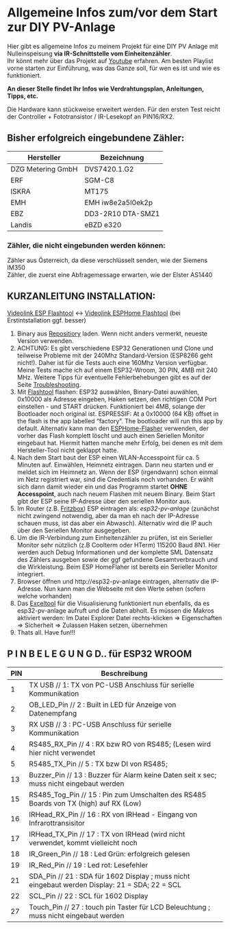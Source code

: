 # Allgemeine Infos zum/vor dem Start zur DIY PV-Anlage #
Hier gibt es allgemeine Infos zu meinem Projekt für eine DIY PV Anlage mit Nulleinspeisung **via IR-Schnittstelle vom Einheitenzähler**.  
Ihr könnt mehr über das Projekt auf [Youtube](https://www.youtube.com/watch?v=iOFwGEbs9Tw&list=PLFa5aG87q-WGfzpkVKIt8b8U_0DEjR42b) erfahren. Am besten Playlist vorne starten zur Einführung, was das Ganze soll, für wen es ist und wie es funktioniert.  

**An dieser Stelle findet Ihr Infos wie Verdrahtungsplan, Anleitungen, Tipps, etc.**  

Die Hardware kann stückweise erweitert werden. Für den ersten Test reicht der Controller + Fototransistor / IR-Lesekopf an PIN16/RX2.

## Bisher erfolgreich eingebundene Zähler:  ##  
|Hersteller|Bezeichnung|
|------|------|
|DZG Metering GmbH|	DVS7420.1.G2|
|ERF	|SGM-C8 |
|ISKRA	| MT175|
|EMH|	EMH iw8e2a5l0ek2p|
|EBZ	|DD3-2R10 DTA-SMZ1|
|Landis	|eBZD e320|

### Zähler, die nicht eingebunden werden können:  ###  
Zähler aus Österreich, da diese verschlüsselt senden, wie der Siemens IM350  
Zähler, die zuerst eine Abfragemessage erwarten, wie der Elster AS1440



## KURZANLEITUNG INSTALLATION:  ##  
[Videolink ESP Flashtool](https://youtu.be/iqd3WWOy71I?t=407) <-> [Videolink ESPHome Flashtool](https://youtu.be/hs3ob4z7LAg?t=78) (bei Erstintstallation ggf. besser)
1. Binary aus [Repositiory](https://github.com/IchBauPV/2.ESP32-PV-Controller-Binaries)  laden. Wenn nicht anders vermerkt, neueste Version verwenden.  
2. ACHTUNG: Es gibt verschiedene ESP32 Generationen und Clone und teilweise Probleme mit der 240Mhz Standard-Version (ESP8266 geht nicht!). Daher ist für die Tests auch eine 160Mhz Version verfügbar. Meine Tests mache ich auf einem ESP32-Wroom, 30 PIN, 4MB mit 240 MHz. Weitere Tipps für eventuelle Fehlerbehebungen gibt es auf der Seite [Troubleshooting](https://github.com/IchBauPV/2.ESP32-PV-Controller-Binaries/blob/main/Troubleshooting.md).
4. Mit [Flashtool](https://www.espressif.com/en/support/download/other-tools?keys=&field_type_tid%5B%5D=13) flashen: ESP32 auswählen, Binary-Datei auwählen, 0x10000 als Adresse eingeben, Haken setzen, den richtigen COM Port einstellen - und START drücken. Funktioniert bei 4MB, solange der Bootloader noch original ist. ESPRESSIF: At a 0x10000 (64 KB) offset in the flash is the app labelled “factory”. The bootloader will run this app by default. 
Alternativ kann man den [ESPHome-Flasher](https://github.com/esphome/esphome-flasher/releases/download/1.4.0/ESPHome-Flasher-1.4.0-Windows-x64.exe) verwenden, der vorher das Flash komplett löscht und auch einen Seriellen Monitor eingebaut hat. Hiermit hatten manche mehr Erfolg, bei denen es mit dem Hersteller-Tool nicht geklappt hatte.   
6. Nach dem Start baut der ESP einen WLAN-Accesspoint für ca. 5 Minuten auf. Einwählen, Heimnetz eintragen. Dann neu starten und er meldet sich im Heimnetz an.   Wenn der ESP (irgendwann) schon einmal im Netz registriert war, sind die Credentials noch vorhanden. Er wählt sich dann damit wieder ein und das Programm startet **OHNE Accesspoint**, auch nach neuem Flashen mit neuem Binary.  Beim Start gibt der ESP seine IP-Adresse über den seriellen Monitor aus.
7. Im Router (z.B. [Fritzbox](https://github.com/IchBauPV/1.Infos-zu-Beginn/blob/main/Einstellung-Fritzbox.md)) ESP eintragen als: *esp32-pv-anlage* (zunächst nicht zwingend notwendig, aber da man eh nach der IP-Adresse schauen muss, ist das aber ein Abwasch). Alternativ wird die IP auch über den Seriellen Monitor ausgegeben.  
8. Um die IR-Verbindung zum Einheitenzähler zu prüfen, ist ein Serieller Monitor sehr nützlich (z.B Coolterm oder HTerm) 115200 Baud 8N1. Hier werden auch Debug Informationen und der komplette SML Datensatz des Zählers ausgeben sowie der ggf gefundene Gesamtverbrauch und die Wirkleistung. Beim ESP HomeFlaher ist bereits ein Serieller Monitor integriert.  
9. Browser öffnen und http://esp32-pv-anlage eintragen, alternativ die IP-Adresse. Nun kann man die Webseite mit den Werte sehen (sofern welche vorhanden)
10. Das [Exceltool](https://github.com/IchBauPV/3.Zusatzsoftware) für die Visualisierung funktioniert nun ebenfalls, da es esp32-pv-anlage aufruft und die Daten abholt.  Es müssen die Makros aktiviert werden: Im Datei Explorer Datei rechts-klicken => Eigenschaften => Sicherheit => Zulassen Haken setzen, übernehmen
11. Thats all. Have fun!!!


## P I N B E L E G U N G  D..   für ESP32 WROOM  ##
|PIN|Beschreibung|
|------|------|
| 1 |TX  USB                  //  1: TX von PC-USB Anschluss für serielle Kommunikation |
| 2 |OB_LED_Pin               //  2 : Built in LED für Anzeige von Datenempfang  |
| 3 |RX USB                   //  3 : PC-USB Anschluss für serielle Kommunikation |
| 4 |RS485_RX_Pin             //  4 : RX bzw RO von RS485; (Lesen wird hier nicht verwendet  |
| 5 |R5485_TX_Pin             //  5 : TX bzw DI von  RS485;  |
| 13| Buzzer_Pin              // 13 : Buzzer für Alarm keine Daten seit x sec; muss nicht eingebaut werden  |
| 15| RS485_Tog_Pin           // 15 : Pin zum Umschalten des RS485 Boards von TX (high) auf RX (Low)  |
| 16| IRHead_RX_Pin           // 16 : RX von IRHead - Eingang von Infrarottransisitor |
| 17| IRHead_TX_Pin           // 17 : TX von IRHead (wird nicht verwendet, kommt vielleicht noch  |
| 18| IR_Green_Pin            // 18 : Led Grün: erfolgreich gelesen  |
| 19| IR_Red_Pin              // 19 : Led rot: Lesefehler  |
| 21| SDA_Pin                 // 21 : SDA für 1602 Display   ; muss nicht eingebaut werden    Display:  21 = SDA; 22 = SCL  |
| 22| SCL_Pin                 // 22 : SCL für 1602 Display  |
| 27| Touch_Pin               // 27 : touch pin Taster für LCD Beleuchtung  ; muss nicht eingebaut werden  |
